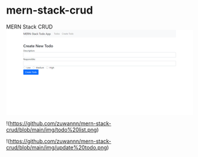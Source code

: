 # mern-stack-crud
 MERN Stack CRUD
<img align="center" src="https://github.com/zuwannn/mern-stack-crud/blob/main/img/create%20todo.png"/>

!(https://github.com/zuwannn/mern-stack-crud/blob/main/img/todo%20list.png)

!(https://github.com/zuwannn/mern-stack-crud/blob/main/img/update%20todo.png)